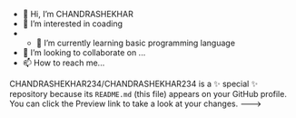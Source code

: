 - 👋 Hi, I’m CHANDRASHEKHAR
- 👀 I’m interested in coading
- - 🌱 I’m currently learning basic programming language
- 💞️ I’m looking to collaborate on ...
- 📫 How to reach me...

CHANDRASHEKHAR234/CHANDRASHEKHAR234 is a ✨ special ✨ repository because its `README.md` (this file) appears on your GitHub profile.
You can click the Preview link to take a look at your changes.
--->
